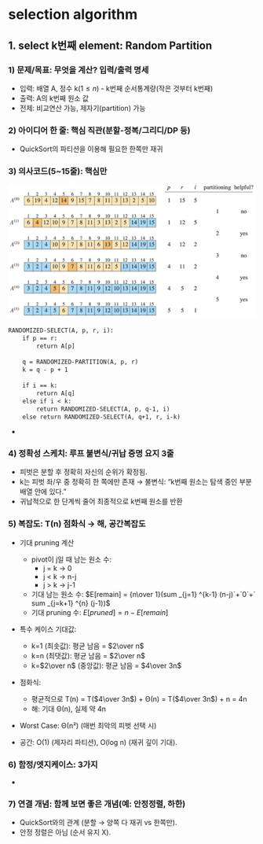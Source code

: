 # selection algorithm

## 1. select k번째 element: Random Partition

### 1) 문제/목표: 무엇을 계산? 입력/출력 명세

- 입력: 배열 A, 정수 k($1 \leq n$) - k번째 순서통계량(작은 것부터 k번째)
- 출력: A의 k번째 원소 값
- 전제: 비교연산 가능, 제자기(partition) 가능

### 2) 아이디어 한 줄: 핵심 직관(분할-정복/그리디/DP 등)

- QuickSort의 파티션을 이용해 필요한 한쪽만 재귀

### 3) 의사코드(5~15줄): 핵심만

![select k번째 element](./images/image-select_kth.png)

```
RANDOMIZED-SELECT(A, p, r, i):
    if p == r:
        return A[p]

    q = RANDOMIZED-PARTITION(A, p, r)
    k = q - p + 1

    if i == k:
        return A[q]
    else if i < k:
        return RANDOMIZED-SELECT(A, p, q-1, i)
    else return RANDOMIZED-SELECT(A, q+1, r, i-k)
```

-

### 4) 정확성 스케치: 루프 불변식/귀납 증명 요지 3줄

- 피벗은 분할 후 정확히 자신의 순위가 확정됨.
- k는 피벗 좌/우 중 정확히 한 쪽에만 존재 → 불변식: “k번째 원소는 탐색 중인 부분배열 안에 있다.”
- 귀납적으로 한 단계씩 줄어 최종적으로 k번째 원소를 반환

### 5) 복잡도: T(n) 점화식 → 해, 공간복잡도

- 기대 pruning 계산

  - pivot이 j일 때 남는 원소 수:
    - j = k -> 0
    - j < k -> n-j
    - j > k -> j-1
  - 기대 남는 원소 수:
    $E[remain] = {n\over 1}(sum _{j=1} ^{k-1} (n-j)`+`0`+` sum _{j=k+1} ^{n} (j-1))$
  - 기대 pruning 수:
    $E[pruned] = n - E[remain]$

- 특수 케이스 기대값:

  - k=1 (최솟값): 평균 남음 = $2\over n$
  - k=n (최댓값): 평균 남음 = $2\over n$
  - k=$2\over n$ (중앙값): 평균 남음 = $4\over 3n$

- 점화식:

  - 평균적으로 T(n) = T($4\over 3n$) + Θ(n) = T($4\over 3n$) + n = 4n
  - 해: 기대 Θ(n), 실제 약 4n

- Worst Case: Θ(n²) (매번 최악의 피벗 선택 시)

- 공간: O(1) (제자리 파티션), O(log n) (재귀 깊이 기대).

### 6) 함정/엣지케이스: 3가지

-

### 7) 연결 개념: 함께 보면 좋은 개념(예: 안정정렬, 하한)

- QuickSort와의 관계 (분할 → 양쪽 다 재귀 vs 한쪽만).
- 안정 정렬은 아님 (순서 유지 X).
